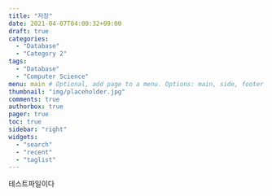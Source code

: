 ```yaml
---
title: "저장"
date: 2021-04-07T04:00:32+09:00
draft: true
categories:
  - "Database"
  - "Category 2"
tags:
  - "Database"
  - "Computer Science"
menu: main # Optional, add page to a menu. Options: main, side, footer
thumbnail: "img/placeholder.jpg"
comments: true
authorbox: true
pager: true
toc: true
sidebar: "right"
widgets:
  - "search"
  - "recent"
  - "taglist"
---
```


테스트파일이다
